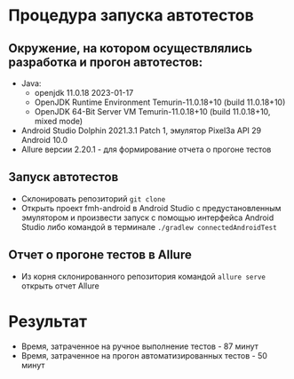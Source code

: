 # Процедура запуска автотестов
## Окружение, на котором осуществлялись разработка и прогон автотестов:
* Java: 
  * openjdk 11.0.18 2023-01-17
  * OpenJDK Runtime Environment Temurin-11.0.18+10 (build 11.0.18+10)
  * OpenJDK 64-Bit Server VM Temurin-11.0.18+10 (build 11.0.18+10, mixed mode)
* Android Studio Dolphin 2021.3.1 Patch 1, эмулятор Pixel3a API 29 Android 10.0
* Allure версии 2.20.1 - для формирование отчета о прогоне тестов
## Запуск автотестов
* Склонировать репозиторий ``` git clone ```
* Открыть проект fmh-android в Android Studio с предустановленным эмулятором и произвести запуск с помощью интерфейса Android Studio либо командой в терминале ``` ./gradlew connectedAndroidTest ```
## Отчет о прогоне тестов в Allure
* Из корня склонированного репозитория командой ``` allure serve ``` открыть отчет Allure
# Результат
* Время, затраченное на ручное выполнение тестов - 87 минут
* Время, затраченное на прогон автоматизированных тестов - 50 минут
